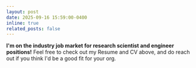 ```yaml
---
layout: post
date: 2025-09-16 15:59:00-0400
inline: true
related_posts: false
---
```


**I'm on the industry job market for research scientist and engineer positions!** Feel free to check out my Resume and CV above, and do reach out if you think I'd be a good fit for your org.
